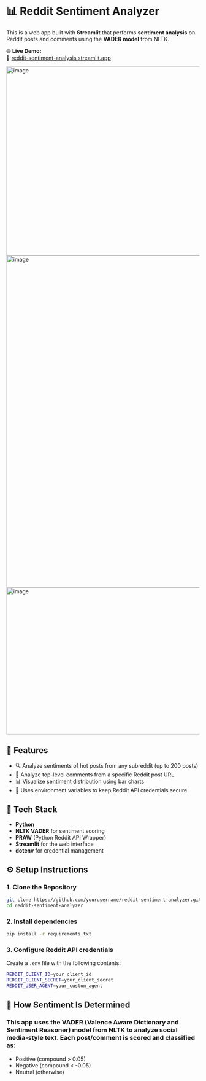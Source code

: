 # 📊 Reddit Sentiment Analyzer

This is a web app built with **Streamlit** that performs **sentiment analysis** on Reddit posts and comments using the **VADER model** from NLTK.

🌐 **Live Demo:**  
🔗 [reddit-sentiment-analysis.streamlit.app](https://reddit-sentiment-analysis-nxnq5bdr9q7nyayqzkez4v.streamlit.app/)

<img width="828" height="492" alt="image" src="https://github.com/user-attachments/assets/b1bf63e0-8033-4d85-9fe1-8227aa2ad638" />
<img width="848" height="865" alt="image" src="https://github.com/user-attachments/assets/855eb0fc-0168-41de-9c8b-8b120d6fc18b" />
<img width="846" height="383" alt="image" src="https://github.com/user-attachments/assets/9a63a9cf-e14f-4772-9c00-b9cfe74cd6c0" />



## 🚀 Features

- 🔍 Analyze sentiments of hot posts from any subreddit (up to 200 posts)
- 💬 Analyze top-level comments from a specific Reddit post URL
- 📊 Visualize sentiment distribution using bar charts
- 🔐 Uses environment variables to keep Reddit API credentials secure

## 🧰 Tech Stack

- **Python**
- **NLTK VADER** for sentiment scoring
- **PRAW** (Python Reddit API Wrapper)
- **Streamlit** for the web interface
- **dotenv** for credential management

## ⚙️ Setup Instructions

### 1. Clone the Repository

```bash
git clone https://github.com/yourusername/reddit-sentiment-analyzer.git
cd reddit-sentiment-analyzer
```

### 2. Install dependencies
```bash
pip install -r requirements.txt
```

### 3. Configure Reddit API credentials
Create a ```.env``` file with the following contents:
```bash
REDDIT_CLIENT_ID=your_client_id
REDDIT_CLIENT_SECRET=your_client_secret
REDDIT_USER_AGENT=your_custom_agent
```

## 🧠 How Sentiment Is Determined
### This app uses the VADER (Valence Aware Dictionary and Sentiment Reasoner) model from NLTK to analyze social media-style text. Each post/comment is scored and classified as:

- Positive (compound > 0.05)
- Negative (compound < -0.05)
- Neutral (otherwise)
